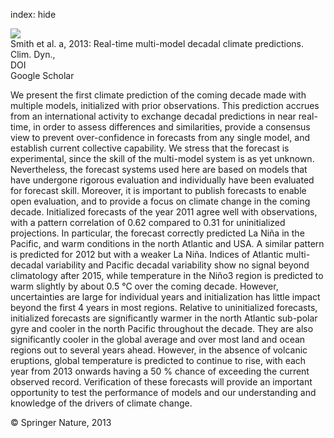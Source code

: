 index: hide

<div class="Citation">
    <div class="Citation-thumb CitationThumb-linked"  data-href="https://doi.org/10.1007/s00382-012-1600-0">
      <img src="https://static.claimspace.cloud/climate-study-static/refs/thumbs/11/Smith_et_al_2013a-thumb.png" />
    </div>

  <div class="Citation-body">
    <div class="Citation-text">Smith et al. a, 2013: Real-time multi-model decadal climate predictions. <span class="Article-journal">Clim. Dyn., </span><span class="Article-volume"></span></div>
    <div class="Citation-links">
      <div class="CitationLink" data-href="https://doi.org/10.1007/s00382-012-1600-0">
        <div class="CitationLink-icon CitationLink-Doi"></div>
        <div class="CitationLink-text">DOI</div>
      </div>
      <div class="CitationLink" data-href="https://scholar.google.com/scholar?q=10.1007/s00382-012-1600-0">
        <div class="CitationLink-icon CitationLink-Scholar"></div>
        <div class="CitationLink-text">Google Scholar</div>
      </div>
    </div>
  </div>
</div>

We present the first climate prediction of the coming decade made with multiple models, initialized with prior observations. This prediction accrues from an international activity to exchange decadal predictions in near real-time, in order to assess differences and similarities, provide a consensus view to prevent over-confidence in forecasts from any single model, and establish current collective capability. We stress that the forecast is experimental, since the skill of the multi-model system is as yet unknown. Nevertheless, the forecast systems used here are based on models that have undergone rigorous evaluation and individually have been evaluated for forecast skill. Moreover, it is important to publish forecasts to enable open evaluation, and to provide a focus on climate change in the coming decade. Initialized forecasts of the year 2011 agree well with observations, with a pattern correlation of 0.62 compared to 0.31 for uninitialized projections. In particular, the forecast correctly predicted La Niña in the Pacific, and warm conditions in the north Atlantic and USA. A similar pattern is predicted for 2012 but with a weaker La Niña. Indices of Atlantic multi-decadal variability and Pacific decadal variability show no signal beyond climatology after 2015, while temperature in the Niño3 region is predicted to warm slightly by about 0.5 °C over the coming decade. However, uncertainties are large for individual years and initialization has little impact beyond the first 4 years in most regions. Relative to uninitialized forecasts, initialized forecasts are significantly warmer in the north Atlantic sub-polar gyre and cooler in the north Pacific throughout the decade. They are also significantly cooler in the global average and over most land and ocean regions out to several years ahead. However, in the absence of volcanic eruptions, global temperature is predicted to continue to rise, with each year from 2013 onwards having a 50 % chance of exceeding the current observed record. Verification of these forecasts will provide an important opportunity to test the performance of models and our understanding and knowledge of the drivers of climate change.

<div class="Citation-copy">
&copy; Springer Nature, 2013
</div>
